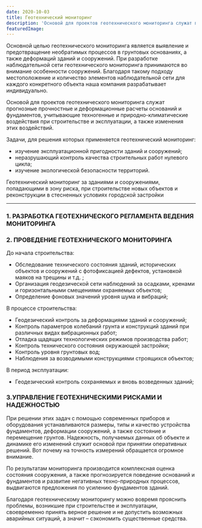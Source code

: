 ```yaml
---
date: 2020-10-03
title: Геотехнический мониторинг
description: 'Основой для проектов геотехнического мониторинга служат прогнозные прочностные и деформационные расчеты оснований и фундаментов, учитывающие техногенные и природно-климатические воздействия при строительстве и эксплуатации, а также изменения этих воздействий.'
featuredImage:
---
```


Основной целью геотехнического мониторинга является выявление и предотвращение необратимых процессов в грунтовых основаниях, а также деформаций зданий и сооружений. При разработке наблюдательной сети геотехнического мониторинга принимаются во внимание особенности сооружений. Благодаря такому подходу местоположение и количество элементов наблюдательной сети для каждого конкретного объекта наша компания разрабатывает индивидуально.

Основой для проектов геотехнического мониторинга служат прогнозные прочностные и деформационные расчеты оснований и фундаментов, учитывающие техногенные и природно-климатические воздействия при строительстве и эксплуатации, а также изменения этих воздействий.

Задачи, для решения которых применяется геотехнический мониторинг:

- изучение эксплуатационной пригодности зданий и сооружений;
- неразрушающий контроль качества строительных работ нулевого цикла;
- изучение экологической безопасности территорий.

Геотехнический мониторинг за зданиями и сооружениями, попадающими в зону риска, при строительстве новых объектов и реконструкции в стесненных условиях городской застройки

---

### 1. РАЗРАБОТКА ГЕОТЕХНИЧЕСКОГО РЕГЛАМЕНТА ВЕДЕНИЯ МОНИТОРИНГА

### 2. ПРОВЕДЕНИЕ ГЕОТЕХНИЧЕСКОГО МОНИТОРИНГА

До начала строительства:

- Обследование технического состояния зданий, исторических объектов и сооружений с фотофиксацией дефектов, установкой маяков на трещины и т.д. ;
- Организация геодезической сети наблюдений за осадками, кренами и горизонтальными смещениями охраняемых объектов;
- Определение фоновых значений уровня шума и вибраций;

В процессе строительства:

- Геодезический контроль за деформациями зданий и сооружений;
- Контроль параметров колебаний грунта и конструкций зданий при различных видах вибрационных работ;
- Отладка щадящих технологических режимов производства работ;
- Контроль технического состояния окружающей застройки;
- Контроль уровня грунтовых вод;
- Наблюдения за возводимыми конструкциями строящихся объектов;

В период эксплуатации:

- Геодезический контроль сохраняемых и вновь возведенных зданий;

### 3.УПРАВЛЕНИЕ ГЕОТЕХНИЧЕСКИМИ РИСКАМИ И НАДЕЖНОСТЬЮ

При решении этих задач с помощью современных приборов и оборудования устанавливаются размеры, типы и качество устройства фундаментов, деформации сооружений, а также состояние и перемещение грунтов. Надежность, получаемых данных об объекте и динамике его изменений служит основой при принятии оперативных решений. Вот почему на точность измерений обращается огромное внимание.

По результатам мониторинга производится комплексная оценка состояния сооружения, а также прогнозируется поведение оснований и фундаментов и развитие негативных техно-природных процессов, выдвигаются предложения по усилению фундаментов зданий.

Благодаря геотехническому мониторингу можно вовремя прояснить проблемы, возникшие при строительстве и эксплуатации, своевременно принять верное решение и не допустить возможных аварийных ситуаций, а значит – сэкономить существенные средства.
